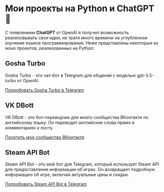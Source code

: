 # Мои проекты на Python и ChatGPT 🤖

С появлением **ChatGPT** от OpenAI я получил возможность реализовывать свои идеи, не тратя много времени на углубленное изучение языков программирования. Ниже представлены некоторые из моих проектов, реализованных на Python:

## Gosha Turbo

Gosha Turbo - это чат-бот в Telegram для общения с моделью gpt-3.5-turbo от OpenAI.

[Попробовать Gosha Turbo в Telegram](https://t.me/gosha_turbo_bot)

## VK DBott

VK DBott - это бот-переводчик для моего сообщества ВКонтакте по английскому языку. Он переводит английские слова прямо в комментариях к посту.

[Посетить мое сообщество ВКонтакте](https://vk.com/spoken_english)

## Steam API Bot

Steam API Bot - это мой бот для Telegram, который использует Steam API для предоставления информации об играх. Он возвращает подробную информацию об игре, включая актуальные цены и скидки.

[Попробовать Steam API Bot в Telegram](https://t.me/steamapibot)
